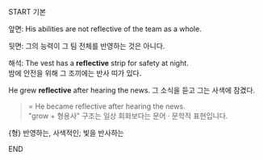 START
기본

앞면:
His abilities are not reflective of the team as a whole. 

뒷면:
그의 능력이 그 팀 전체를 반영하는 것은 아니다.

해석:
The vest has a **reflective** strip for safety at night.  
밤에 안전을 위해 그 조끼에는 반사 띠가 있다.

He grew **reflective** after hearing the news.
그 소식을 듣고 그는 사색에 잠겼다.
> = He became reflective after hearing the news.  
> "grow + 형용사" 구조는 일상 회화보다는 문어 · 문학적 표현입니다.

{형} 반영하는, 사색적인; 빛을 반사하는
<!--ID: 1746762084376-->
END